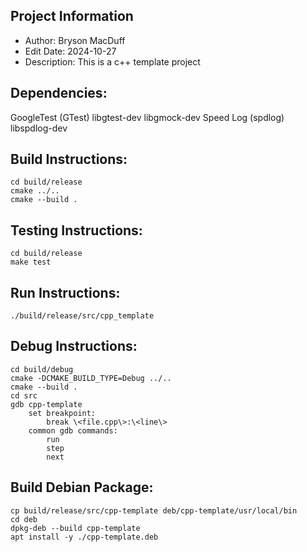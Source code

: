 ## Project Information
* Author: Bryson MacDuff
* Edit Date: 2024-10-27
* Description: This is a c++ template project
## Dependencies:
GoogleTest (GTest)
    libgtest-dev
    libgmock-dev
Speed Log (spdlog)
    libspdlog-dev
## Build Instructions:
    cd build/release
    cmake ../..
    cmake --build .
## Testing Instructions:
    cd build/release
    make test
## Run Instructions:
    ./build/release/src/cpp_template
## Debug Instructions:
    cd build/debug
    cmake -DCMAKE_BUILD_TYPE=Debug ../..
    cmake --build .
    cd src
    gdb cpp-template
        set breakpoint:
            break \<file.cpp\>:\<line\>
        common gdb commands:
            run
            step
            next
## Build Debian Package:
    cp build/release/src/cpp-template deb/cpp-template/usr/local/bin
    cd deb
    dpkg-deb --build cpp-template
    apt install -y ./cpp-template.deb
